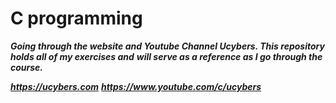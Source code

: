 # **C programming**
***Going through the website and Youtube Channel __Ucybers__. This repository holds all of my exercises and***
***will serve as a reference as I go through the course.***

***https://ucybers.com***
   ***https://www.youtube.com/c/ucybers***
